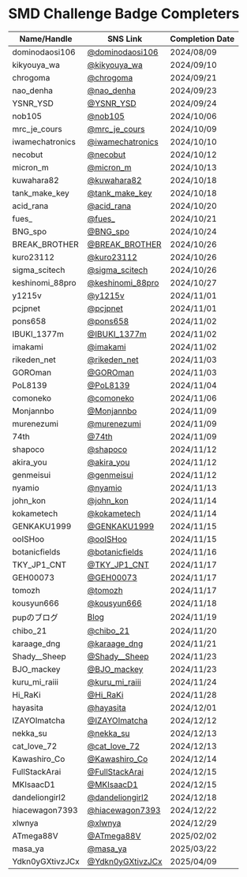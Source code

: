 # SMD Challenge Badge Completers

| Name/Handle            | SNS Link                                                                           | Completion Date |
|------------------------|------------------------------------------------------------------------------------|-----------------|
| dominodaosi106         | [@dominodaosi106](https://Twitter.com/dominodaosi106/status/1821849628398252090)   | 2024/08/09      |
| kikyouya_wa            | [@kikyouya_wa](https://Twitter.com/kikyouya_wa/status/1833388959856267572)         | 2024/09/10      |
| chrogoma               | [@chrogoma](https://Twitter.com/chrogoma/status/1837483434882547880)               | 2024/09/21      |
| nao_denha              | [@nao_denha](https://Twitter.com/nao_denha/status/1838162947585278253)             | 2024/09/23      |
| YSNR_YSD               | [@YSNR_YSD](https://Twitter.com/YSNR_YSD/status/1838555337408012621)               | 2024/09/24      |
| nob105                 | [@nob105](https://Twitter.com/nob105/status/1842887974956204135)                   | 2024/10/06      |
| mrc_je_cours           | [@mrc_je_cours](https://Twitter.com/mrc_je_cours/status/1843982311962051063)       | 2024/10/09      |
| iwamechatronics        | [@iwamechatronics](https://Twitter.com/iwamechatronics/status/1844300497609691366) | 2024/10/10      |
| necobut                | [@necobut](https://Twitter.com/necobut/status/1844926992942235731)                 | 2024/10/12      |
| micron_m               | [@micron_m](https://Twitter.com/micron_m/status/1845320387997122735)               | 2024/10/13      |
| kuwahara82             | [@kuwahara82](https://Twitter.com/kuwahara82/status/1847188529841164394)           | 2024/10/18      |
| tank_make_key          | [@tank_make_key](https://Twitter.com/tank_make_key/status/1847229723002482716)     | 2024/10/18      |
| acid_rana              | [@acid_rana](https://Twitter.com/acid_rana/status/1847938870345863402)             | 2024/10/20      |
| fues_                  | [@fues_](https://Twitter.com/fues_/status/1848347757205234134)                     | 2024/10/21      |
| BNG_spo                | [@BNG_spo](https://Twitter.com/BNG_spo/status/1849254634566938833)                 | 2024/10/24      |
| BREAK_BROTHER          | [@BREAK_BROTHER](https://Twitter.com/BREAK_BROTHER/status/1850032147475902741)     | 2024/10/26      |
| kuro23112              | [@kuro23112](https://Twitter.com/kuro23112/status/1850061717923037547)             | 2024/10/26      |
| sigma_scitech          | [@sigma_scitech](https://Twitter.com/sigma_scitech/status/1850184716068307249)     | 2024/10/26      |
| keshinomi_88pro        | [@keshinomi_88pro](https://Twitter.com/keshinomi_88pro/status/1850464400664047688) | 2024/10/27      |
| y1215v                 | [@y1215v](https://Twitter.com/y1215v/status/1852266618510020769)                   | 2024/11/01      |
| pcjpnet                | [@pcjpnet](https://Twitter.com/pcjpnet/status/1852350987882922005)                 | 2024/11/01      |
| pons658                | [@pons658](https://Twitter.com/pons658/status/1852585444682424722)                 | 2024/11/02      |
| IBUKI_1377m            | [@IBUKI_1377m](https://Twitter.com/IBUKI_1377m/status/1852608130330304633)         | 2024/11/02      |
| imakami                | [@imakami](https://Twitter.com/imakami/status/1852722093596766684)                 | 2024/11/02      |
| rikeden_net            | [@rikeden_net](https://Twitter.com/rikeden_net/status/1852882288507576664)         | 2024/11/03      |
| GOROman                | [@GOROman](https://Twitter.com/GOROman/status/1852939111734383080)                 | 2024/11/03      |
| PoL8139                | [@PoL8139](https://Twitter.com/PoL8139/status/1853108131477512296)                 | 2024/11/04      |
| comoneko               | [@comoneko](https://Twitter.com/comoneko/status/1853834744972341593)               | 2024/11/06      |
| Monjannbo              | [@Monjannbo](https://Twitter.com/Monjannbo/status/1855169408181952913)             | 2024/11/09      |
| murenezumi             | [@murenezumi](https://Twitter.com/murenezumi/status/1855226739812962361)           | 2024/11/09      |
| 74th                   | [@74th](https://Twitter.com/74th/status/1855243325663851002)                       | 2024/11/09      |
| shapoco                | [@shapoco](https://Twitter.com/shapoco/status/1856270905250590761)                 | 2024/11/12      |
| akira_you              | [@akira_you](https://Twitter.com/akira_you/status/1856292540070408367)             | 2024/11/12      |
| genmeisui              | [@genmeisui](https://Twitter.com/genmeisui/status/1856294153010983244)             | 2024/11/12      |
| nyamio                 | [@nyamio](https://Twitter.com/nyamio/status/1856670912592117989)                   | 2024/11/13      |
| john_kon               | [@john_kon](https://Twitter.com/john_kon/status/1857045930924490906)               | 2024/11/14      |
| kokametech             | [@kokametech](https://Twitter.com/kokametech/status/1857060640159867286)           | 2024/11/14      |
| GENKAKU1999            | [@GENKAKU1999](https://Twitter.com/GENKAKU1999/status/1857099795418300504)         | 2024/11/15      |
| ooISHoo                | [@ooISHoo](https://Twitter.com/ooISHoo/status/1857401654267585012)                 | 2024/11/15      |
| botanicfields          | [@botanicfields](https://Twitter.com/botanicfields/status/1857689964810744313)     | 2024/11/16      |
| TKY_JP1_CNT            | [@TKY_JP1_CNT](https://Twitter.com/TKY_JP1_CNT/status/1857804335566172303)         | 2024/11/17      |
| GEH00073               | [@GEH00073](https://Twitter.com/GEH00073/status/1857921514789810634)               | 2024/11/17      |
| tomozh                 | [@tomozh](https://Twitter.com/tomozh/status/1858145340794532332)                   | 2024/11/17      |
| kousyun666             | [@kousyun666](https://Twitter.com/kousyun666/status/1858392428929249529)           | 2024/11/18      |
| pupのブログ            | [Blog](https://pup.doorblog.jp/archives/58803044.html)                             | 2024/11/19      |
| chibo_21               | [@chibo_21](https://Twitter.com/chibo_21/status/1858904388900974595)               | 2024/11/20      |
| karaage_dng            | [@karaage_dng](https://Twitter.com/karaage_dng/status/1859589274892673411)         | 2024/11/21      |
| Shady__Sheep           | [@Shady__Sheep](https://Twitter.com/Shady__Sheep/status/1860037922705334503)       | 2024/11/23      |
| BJO_mackey             | [@BJO_mackey](https://Twitter.com/BJO_mackey/status/1860312316400795711)           | 2024/11/23      |
| kuru_mi_raiii          | [@kuru_mi_raiii](https://Twitter.com/kuru_mi_raiii/status/1860686268516204945)     | 2024/11/24      |
| Hi_RaKi                | [@Hi_RaKi](https://Twitter.com/Hi_RaKi/status/1862071314225459451)                 | 2024/11/28      |
| hayasita               | [@hayasita](https://Twitter.com/hayasita/status/1862879508799660376)               | 2024/12/01      |
| IZAYOImatcha           | [@IZAYOImatcha](https://Twitter.com/IZAYOImatcha/status/1867196032951673297)       | 2024/12/12      |
| nekka_su               | [@nekka_su](https://Twitter.com/nekka_su/status/1867486559047725533)               | 2024/12/13      |
| cat_love_72            | [@cat_love_72](https://Twitter.com/cat_love_72/status/1867543416705581559)         | 2024/12/13      |
| Kawashiro_Co           | [@Kawashiro_Co](https://Twitter.com/Kawashiro_Co/status/1867858733323505836)       | 2024/12/14      |
| FullStackArai          | [@FullStackArai](https://Twitter.com/FullStackArai/status/1867966575057539360)     | 2024/12/15      |
| MKIsaacD1              | [@MKIsaacD1](https://Twitter.com/MKIsaacD1/status/1868244984132227207)             | 2024/12/15      |
| dandeliongirl2         | [@dandeliongirl2](https://Twitter.com/dandeliongirl2/status/1869325003621310617)   | 2024/12/18      |
| hiacewagon7393         | [@hiacewagon7393](https://Twitter.com/hiacewagon7393/status/1870710756087673058)   | 2024/12/22      |
| xlwnya                 | [@xlwnya](https://Twitter.com/xlwnya/status/1872926099497467932)                   | 2024/12/29      |
| ATmega88V              | [@ATmega88V](https://Twitter.com/ATmega88V/status/1885908128304406543)             | 2025/02/02      |
| masa_ya                | [@masa_ya](https://Twitter.com/masa_ya/status/1903115760899424556)                 | 2025/03/22      |
| Ydkn0yGXtivzJCx        | [@Ydkn0yGXtivzJCx](https://Twitter.com/Ydkn0yGXtivzJCx/status/1909885373351956519) | 2025/04/09      |

